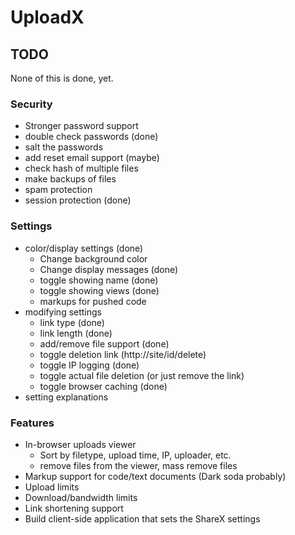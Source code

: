 # UploadX #

## TODO ##

None of this is done, yet.

### Security ###
- Stronger password support
- double check passwords (done)
- salt the passwords
- add reset email support (maybe)
- check hash of multiple files 
- make backups of files 
- spam protection 
- session protection (done)

### Settings ###
- color/display settings (done)
  - Change background color
  - Change display messages (done)
  - toggle showing name (done)
  - toggle showing views (done)
  - markups for pushed code
- modifying settings
  - link type (done)
  - link length (done)
  - add/remove file support (done)
  - toggle deletion link (http://site/id/delete)
  - toggle IP logging (done)
  - toggle actual file deletion (or just remove the link)
  - toggle browser caching (done)
- setting explanations

### Features ###
- In-browser uploads viewer
  - Sort by filetype, upload time, IP, uploader, etc.
  - remove files from the viewer, mass remove files
- Markup support for code/text documents (Dark soda probably)
- Upload limits
- Download/bandwidth limits
- Link shortening support
- Build client-side application that sets the ShareX settings

